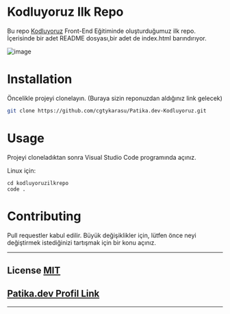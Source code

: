 # Kodluyoruz Ilk Repo
Bu repo [Kodluyoruz](https://www.kodluyoruz.org/) Front-End Eğitiminde oluşturduğumuz ilk repo. İçerisinde bir adet README dosyası,bir adet de index.html barındırıyor.

![image](/kodluyoruzilkrepo/repoForKodluyoruz)

# Installation
Öncelikle projeyi clonelayın. (Buraya sizin reponuzdan aldığınız link gelecek)
```bash
git clone https://github.com/cgtykarasu/Patika.dev-Kodluyoruz.git
```
# Usage
Projeyi cloneladıktan sonra Visual Studio Code programında açınız.

Linux için: 
```linux
cd kodluyoruzilkrepo
code .
```
# Contributing
Pull requestler kabul edilir. Büyük değişiklikler için, lütfen önce neyi değiştirmek istediğinizi tartışmak için bir konu açınız.

---

## License [MIT](https://choosealicense.com/licenses/mit/)
## [Patika.dev Profil Link](https://app.patika.dev/cgtykarasu)

---
